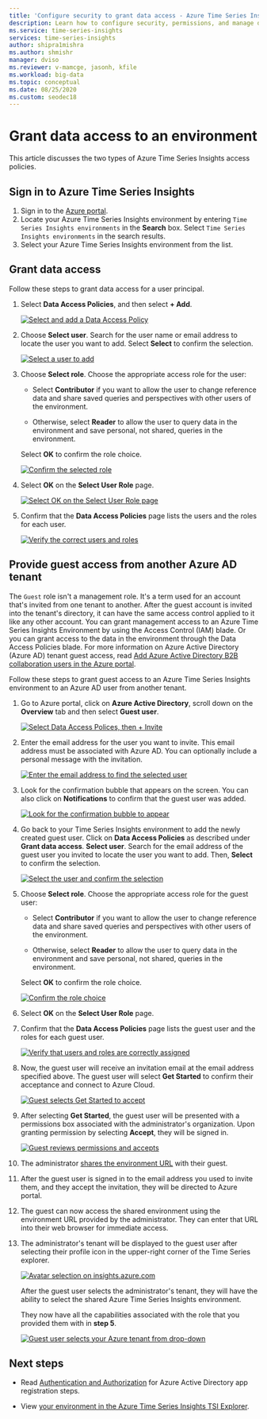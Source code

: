 ```yaml
---
title: 'Configure security to grant data access - Azure Time Series Insights | Microsoft Docs'
description: Learn how to configure security, permissions, and manage data access policies in your Azure Time Series Insights environment.
ms.service: time-series-insights
services: time-series-insights
author: shipra1mishra    
ms.author: shmishr
manager: dviso
ms.reviewer: v-mamcge, jasonh, kfile
ms.workload: big-data
ms.topic: conceptual
ms.date: 08/25/2020
ms.custom: seodec18
---
```


# Grant data access to an environment

This article discusses the two types of Azure Time Series Insights access policies.

## Sign in to Azure Time Series Insights

1. Sign in to the [Azure portal](https://portal.azure.com/).
1. Locate your Azure Time Series Insights environment by entering `Time Series Insights environments` in the **Search** box. Select `Time Series Insights environments` in the search results.
1. Select your Azure Time Series Insights environment from the list.

## Grant data access

Follow these steps to grant data access for a user principal.

1. Select **Data Access Policies**, and then select **+ Add**.

    [![Select and add a Data Access Policy](media/data-access/data-access-select-add-button.png)](media/data-access/data-access-select-add-button.png#lightbox)

1. Choose **Select user**. Search for the user name or email address to locate the user you want to add. Select **Select** to confirm the selection.

    [![Select a user to add](media/data-access/data-access-select-user-to-confirm.png)](media/data-access/data-access-select-user-to-confirm.png#lightbox)

1. Choose **Select role**. Choose the appropriate access role for the user:

    * Select **Contributor** if you want to allow the user to change reference data and share saved queries and perspectives with other users of the environment.

    * Otherwise, select **Reader** to allow the user to query data in the environment and save personal, not shared, queries in the environment.

   Select **OK** to confirm the role choice.

    [![Confirm the selected role](media/data-access/data-access-select-a-role.png)](media/data-access/data-access-select-a-role.png#lightbox)

1. Select **OK** on the **Select User Role** page.

    [![Select OK on the Select User Role page](media/data-access/data-access-confirm-user-and-role.png)](media/data-access/data-access-confirm-user-and-role.png#lightbox)

1. Confirm that the **Data Access Policies** page lists the users and the roles for each user.

    [![Verify the correct users and roles](media/data-access/data-access-verify-and-confirm-assignments.png)](media/data-access/data-access-verify-and-confirm-assignments.png#lightbox)

## Provide guest access from another Azure AD tenant

The `Guest` role isn't a management role. It's a term used for an account that's invited from one tenant to another. After the guest account is invited into the tenant's directory, it can have the same access control applied to it like any other account. You can grant management access to an Azure Time Series Insights Environment by using the Access Control (IAM) blade. Or you can grant access to the data in the environment through the Data Access Policies blade. For more information on Azure Active Directory (Azure AD) tenant guest access, read [Add Azure Active Directory B2B collaboration users in the Azure portal](https://docs.microsoft.com/azure/active-directory/b2b/add-users-administrator).

Follow these steps to grant guest access to an Azure Time Series Insights environment to an Azure AD user from another tenant.

1. Go to Azure portal, click on  **Azure Active Directory**, scroll down on the **Overview** tab and then select **Guest user**.

    [![Select Data Access Polices, then + Invite](media/data-access/data-access-invite-another-aad-tenant.png)](media/data-access/data-access-invite-another-aad-tenant.png#lightbox)

1. Enter the email address for the user you want to invite. This email address must be associated with Azure AD. You can optionally include a personal message with the invitation.

    [![Enter the email address to find the selected user](media/data-access/data-access-invite-guest-by-email.png)](media/data-access/data-access-invite-guest-by-email.png#lightbox)

1. Look for the confirmation bubble that appears on the screen. You can also click on **Notifications** to confirm that the guest user was added.

    [![Look for the confirmation bubble to appear](media/data-access/data-access-confirmation-bubble.png)](media/data-access/data-access-confirmation-bubble.png#lightbox)

1. Go back to your Time Series Insights environment to add the newly created guest user. Click on **Data Access Policies** as described under **Grant data access**. **Select user**. Search for the email address of the guest user you invited to locate the user you want to add. Then, **Select** to confirm the selection.

    [![Select the user and confirm the selection](media/data-access/data-access-select-invited-person-confirmation.png)](media/data-access/data-access-select-invited-person-confirmation.png#lightbox)

1. Choose **Select role**. Choose the appropriate access role for the guest user:

    * Select **Contributor** if you want to allow the user to change reference data and share saved queries and perspectives with other users of the environment.

    * Otherwise, select **Reader** to allow the user to query data in the environment and save personal, not shared, queries in the environment.

   Select **OK** to confirm the role choice.

    [![Confirm the role choice](media/data-access/data-access-select-ok-and-confirm.png)](media/data-access/data-access-select-ok-and-confirm.png#lightbox)

1. Select **OK** on the **Select User Role** page.

1. Confirm that the **Data Access Policies** page lists the guest user and the roles for each guest user.

    [![Verify that users and roles are correctly assigned](media/data-access/data-access-confirm-invited-users-and-roles.png)](media/data-access/data-access-confirm-invited-users-and-roles.png#lightbox)

1. Now, the guest user will receive an invitation email at the email address specified above. The guest user will select **Get Started** to confirm their acceptance and connect to Azure Cloud.

    [![Guest selects Get Started to accept](media/data-access/data-access-email-invitation.png)](media/data-access/data-access-email-invitation.png#lightbox)

1. After selecting **Get Started**, the guest user will be presented with a permissions box associated with the administrator's organization. Upon granting permission by selecting **Accept**, they will be signed in.

    [![Guest reviews permissions and accepts](media/data-access/data-access-grant-permission-sign-in.png)](media/data-access/data-access-grant-permission-sign-in.png#lightbox)

1. The administrator [shares the environment URL](time-series-insights-parameterized-urls.md) with their guest.

1. After the guest user is signed in to the email address you used to invite them, and they accept the invitation, they will be directed to Azure portal.

1. The guest can now access the shared environment using the environment URL provided by the administrator. They can enter that URL into their web browser for immediate access.

1. The administrator's tenant will be displayed to the guest user after selecting their profile icon in the upper-right corner of the Time Series explorer.

    [![Avatar selection on insights.azure.com](media/data-access/data-access-select-tenant-and-instance.png)](media/data-access/data-access-select-tenant-and-instance.png#lightbox)

    After the guest user selects the administrator's tenant, they will have the ability to select the shared Azure Time Series Insights environment.

    They now have all the capabilities associated with the role that you provided them with in **step 5**.

    [![Guest user selects your Azure tenant from drop-down](media/data-access/data-access-all-capabilities.png)](media/data-access/data-access-all-capabilities.png#lightbox)

## Next steps

* Read [Authentication and Authorization](time-series-insights-authentication-and-authorization.md) for Azure Active Directory app registration steps.

* View [your environment in the Azure Time Series Insights TSI Explorer](./time-series-insights-update-explorer.md).
